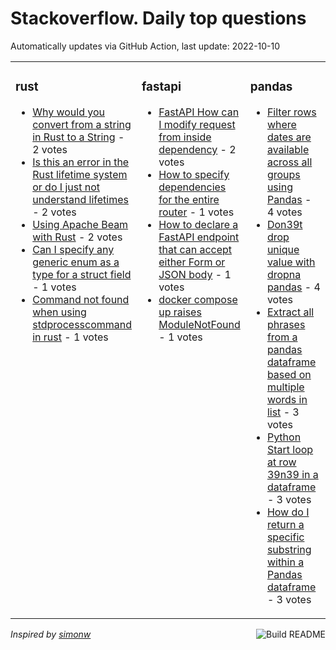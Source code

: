 # Stackoverflow. Daily top questions 

Automatically updates via GitHub Action, last update: <!-- date starts -->2022-10-10<!-- date ends -->


<table><tr><td valign="top" width="33%">

### rust
<!-- rust starts -->
* [Why would you convert from a string in Rust to a String](https://stackoverflow.com/questions/74002915/why-would-you-convert-from-a-string-in-rust-to-a-string) - 2 votes
* [Is this an error in the Rust lifetime system or do I just not understand lifetimes](https://stackoverflow.com/questions/74014060/is-this-an-error-in-the-rust-lifetime-system-or-do-i-just-not-understand-lifeti) - 2 votes
* [Using Apache Beam with Rust](https://stackoverflow.com/questions/74002160/using-apache-beam-with-rust) - 2 votes
* [Can I specify any generic enum as a type for a struct field](https://stackoverflow.com/questions/74020556/can-i-specify-any-generic-enum-as-a-type-for-a-struct-field) - 1 votes
* [Command not found when using stdprocesscommand in rust](https://stackoverflow.com/questions/74002429/command-not-found-when-using-stdprocesscommand-in-rust) - 1 votes
<!-- rust ends -->
</td><td valign="top" width="34%">


### fastapi
<!-- fastapi starts -->
* [FastAPI  How can I modify request from inside dependency](https://stackoverflow.com/questions/74010813/fastapi-how-can-i-modify-request-from-inside-dependency) - 2 votes
* [How to specify dependencies for the entire router](https://stackoverflow.com/questions/74019260/how-to-specify-dependencies-for-the-entire-router) - 1 votes
* [How to declare a FastAPI endpoint that can accept either Form or JSON body](https://stackoverflow.com/questions/74009210/how-to-declare-a-fastapi-endpoint-that-can-accept-either-form-or-json-body) - 1 votes
* [docker compose up raises ModuleNotFound](https://stackoverflow.com/questions/74005885/docker-compose-up-raises-modulenotfound) - 1 votes
<!-- fastapi ends -->
</td><td valign="top" width="34%">


### pandas
<!-- pandas starts -->
* [Filter rows where dates are available across all groups using Pandas](https://stackoverflow.com/questions/74014203/filter-rows-where-dates-are-available-across-all-groups-using-pandas) - 4 votes
* [Don39t drop unique value with dropna pandas](https://stackoverflow.com/questions/74009559/dont-drop-unique-value-with-dropna-pandas) - 4 votes
* [Extract all phrases from a pandas dataframe based on multiple words in list](https://stackoverflow.com/questions/74020472/extract-all-phrases-from-a-pandas-dataframe-based-on-multiple-words-in-list) - 3 votes
* [Python  Start loop at row 39n39 in a dataframe](https://stackoverflow.com/questions/74003276/python-start-loop-at-row-n-in-a-dataframe) - 3 votes
* [How do I return a specific substring within a Pandas dataframe](https://stackoverflow.com/questions/74008945/how-do-i-return-a-specific-substring-within-a-pandas-dataframe) - 3 votes
<!-- pandas ends -->
</td></tr></table>

<a href="https://github.com/hp0404/hp0404/actions"><img src="https://github.com/hp0404/hp0404/workflows/Build%20README/badge.svg" align="right" alt="Build README"></a> <p>*Inspired by  [simonw](https://github.com/simonw/simonw)*</p>

